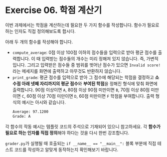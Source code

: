 # Exercise 06. 학점 계산기

이번 과제에서는 학점을 계산하는데 필요한 두 가지 함수를 작성합니다. 함수가 필요로 하는 인자도 직접 정의해보도록 합시다.

아래 두 개의 함수를 작성해야 합니다.
- `compute_average`: 0점 이상 100점 이하의 점수들을 입력으로 받아 평균 점수를 출력합니다. 이 때 입력받는 점수들의 개수는 미리 정해져 있지 않습니다. 즉, 가변적입니다. 그리고 입력받은 점수들 중 범위를 벗어난 점수가 있으면 `Invalid score!`라는 메세지를 화면에 출력하고 아무것도 반환하지 않습니다.
- `print_grade`: 평균 점수를 입력으로 받아 그 점수에 해당되는 학점을 결정하고 **소수점 아래 넷째 자리까지의 평균 점수**와 **부여된 학점**을 정해진 형식에 맞춰 화면에 출력합니다. 90점 이상이면 `A`, 80점 이상 90점 미만이면 `B`, 70점 이상 80점 미만이면 `C`, 60점 이상 70점 미만이면 `D`, 60점 미만이면 `F` 학점을 부여합니다. 출력 형식의 예시는 아시와 같습니다.
  ```bash
  Average: 97.1200
  Grade: A
  ``` 

각 함수의 작동 예시는 템플릿 코드의 주석으로 기재되어 있으니 참고하세요. 각 **함수가 필요로 하는 인자를 직접 정의**해야 하다는 것을 다시 한번 강조합니다.

`grader.py`가 실행될 때 호출되는 `if __name__ == "__main__":` 블록 부분에 직접 테스트 코드를 작성하고 알맞게 동작하는지 확인해보기 바랍니다.



